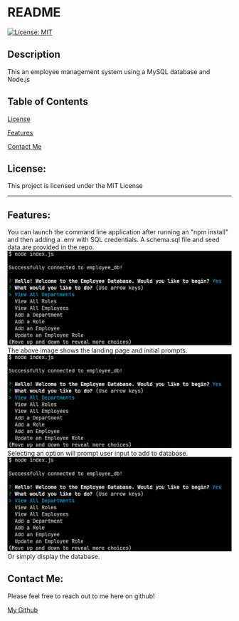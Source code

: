 # README

[![License: MIT](https://img.shields.io/badge/License-MIT-yellow.svg)](https://opensource.org/licenses/MIT)

## Description

This an employee management system using a MySQL database and Node.js

## Table of Contents

[License](#license)

[Features](#features)

[Contact Me](#contact-me)

## License:

This project is licensed under the MIT License

---

## Features:

You can launch the command line application after running an "npm install" and then adding a .env with SQL credentials. A schema.sql file and seed data are provided in the repo.
![picture1](./pictures/picture1.png "Picture1")
The above image shows the landing page and initial prompts.
![picture1](./pictures/picture1.png "Picture1")
Selecting an option will prompt user input to add to database.
![picture1](./pictures/picture1.png "Picture1")
Or simply display the database.

## Contact Me:

Please feel free to reach out to me here on github!

[My Github](https://github.com/brisco13)
